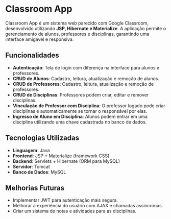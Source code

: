 # Classroom App

Classroom App é um sistema web parecido com Google Classroom, desenvolvido utilizando **JSP, Hibernate e Materialize**. A aplicação permite o gerenciamento de alunos, professores e disciplinas, garantindo uma interface amigável e responsiva.

## Funcionalidades

- **Autenticação**: Tela de login com diferença na interface para alunos e professores.
- **CRUD de Alunos**: Cadastro, leitura, atualização e remoção de alunos.
- **CRUD de Professores**: Cadastro, leitura, atualização e remoção de professores.
- **CRUD de Disciplinas**: Professores podem criar, editar e remover disciplinas.
- **Vinculação de Professor com Disciplina**: O professor logado pode criar disciplinas e automaticamente se tornar o responsável por elas.
- **Ingresso de Aluno em Disciplina**: Alunos podem entrar em uma disciplina utilizando uma chave cadastrada no banco de dados.

## Tecnologias Utilizadas

- **Linguagem**: Java
- **Frontend**: JSP + Materialize (framework CSS)
- **Backend**: Servlets + Hibernate (ORM para MySQL)
- **Servidor**: Tomcat
- **Banco de Dados**: MySQL

## Melhorias Futuras

- Implementar JWT para autenticação mais segura.
- Melhorar a experiência do usuário com AJAX e chamadas assíncronas.
- Criar um sistema de notas e atividades para as disciplinas.

